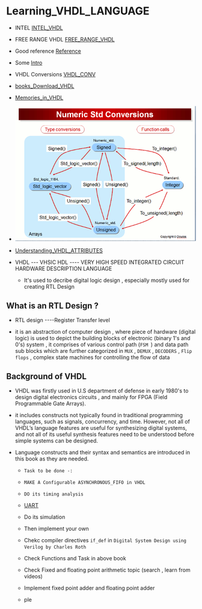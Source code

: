 # Learning_VHDL_LANGUAGE


   - INTEL
        [INTEL_VHDL](https://www.bing.com/videos/riverview/relatedvideo?&q=basic+of+vhdl+intel&&mid=0560627AA878FB5007350560627AA878FB500735&&FORM=VRDGAR)
 
   - FREE RANGE VHDL
      [FREE_RANGE_VHDL](https://faculty-web.msoe.edu/johnsontimoj/EE3921/files3921/Book_FreeRangeVHDL.pdf)
  
   - Good reference
   [Reference](https://ics.uci.edu/~jmoorkan/vhdlref/)
     
   - Some 
     [Intro](https://www.synthworks.com/papers/vhdl_math_tricks_mapld_2003.pdf)

   - VHDL Conversions
    [VHDL_CONV](https://nandland.com/common-vhdl-conversions/#Numeric-Integer-To-Std_Logic_Vector)

   - [books_Download_VHDL](https://zlib.pub/download/digital-systems-design-using-vhdl-3rd-edition-h5pgsr2n76c0?hash=244430aba10b176079749610cc2aa93b)

   - [Memories_in_VHDL](https://www.eng.auburn.edu/~nelson/courses/elec4200/Slides/VHDL%205%20Memory%20Models.pdf)
 
   - ![numeric_std_conversion](numeric_std_conversions.gif)

   - [Understanding_VHDL_ATTRIBUTES](http://xilinx.info/_hdl/2/_ref/acc-eda/language_overview/objects__data_types_and_operators/understanding_vhdl_attributes.htm#:~:text=%E2%80%98Succ%20%28value%29%20Example%3A%20V%3A%20state_type%20%3A%3D%20state_type%20%28Idle%29%3B,%28Read%29%3B%20--%20V%20has%20the%20value%20of%20Idle)

- VHDL ---    VHSIC HDL ---- VERY HIGH SPEED INTEGRATED CIRCUIT HARDWARE DESCRIPTION LANGUAGE

   - It's used to decribe digital logic design , especially mostly used for creating RTL Design 

   
## What is an RTL Design ?

-  RTL design ----Register Transfer level

-  it is an abstraction of computer design , where piece of hardware (digital logic) is used to 
   depict the building blocks of electronic (binary 1's and 0's) system , it comprises of various control path (`FSM `) and data path sub blocks 
   which are further categorized in `MUX` , `DEMUX`  , `DECODERS` , `Flip flops` ,
   complex state machines for controlling the flow of data 



## Background of VHDL 

- VHDL was firstly used in U.S department of defense in early 1980's to design digital electronics circuits ,
   and mainly for FPGA (Field Programmable Gate Arrays).

- it includes constructs not typically found in traditional
  programming languages, such as signals, concurrency, and time.
  However, not all of VHDL’s language features are useful for synthesizing digital
  systems, and not all of its useful synthesis features need to be understood before
  simple systems can be designed.

- Language constructs and their syntax and semantics
  are introduced in this book as they are needed.



  - `Task to be done -: `
  - `MAKE A Configurable ASYNCHRONOUS_FIFO in VHDL`
  - `DO its timing analysis`
 
  - [UART](https://github.com/alialaei110/HDLab-FPGA-Development-Board/blob/master/Example-Projects/VHDL_Module/UART/UART.vhd)
  - Do its simulation
  - Then implement your own 
  - Chekc compiler directives `if_def` in `Digital System Design using Verilog by Charles Roth`
  - Check Functions and Task in above book
  - Check Fixed and floating point arithmetic topic (search , learn from videos)
  - Implement fixed point adder and floating point adder
  - ple
